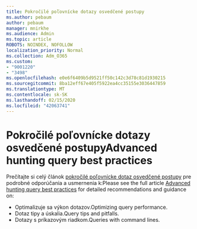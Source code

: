 ```yaml
---
title: Pokročilé poľovnícke dotazy osvedčené postupy
ms.author: pebaum
author: pebaum
manager: mnirkhe
ms.audience: Admin
ms.topic: article
ROBOTS: NOINDEX, NOFOLLOW
localization_priority: Normal
ms.collection: Adm_O365
ms.custom:
- "9001220"
- "3498"
ms.openlocfilehash: e0e6f6409b5d9521ff50c142c3d78c81d1930215
ms.sourcegitcommit: 8ba12eff67e405f5922ea4cc35155e3036447859
ms.translationtype: MT
ms.contentlocale: sk-SK
ms.lasthandoff: 02/15/2020
ms.locfileid: "42063741"
---
```

# <a name="advanced-hunting-query-best-practices"></a><span data-ttu-id="30097-102">Pokročilé poľovnícke dotazy osvedčené postupy</span><span class="sxs-lookup"><span data-stu-id="30097-102">Advanced hunting query best practices</span></span>

<span data-ttu-id="30097-103">Prečítajte si celý článok [pokročilé poľovnícke dotaz osvedčené postupy](https://docs.microsoft.com/en-us/windows/security/threat-protection/microsoft-defender-atp/advanced-hunting-best-practices#optimize-query-performance) pre podrobné odporúčania a usmernenia k:</span><span class="sxs-lookup"><span data-stu-id="30097-103">Please see the full article [Advanced hunting query best practices](https://docs.microsoft.com/en-us/windows/security/threat-protection/microsoft-defender-atp/advanced-hunting-best-practices#optimize-query-performance) for detailed recommendations and guidance on:</span></span>
- <span data-ttu-id="30097-104">Optimalizuje sa výkon dotazov.</span><span class="sxs-lookup"><span data-stu-id="30097-104">Optimizing query performance.</span></span>
- <span data-ttu-id="30097-105">Dotaz tipy a úskalia.</span><span class="sxs-lookup"><span data-stu-id="30097-105">Query tips and pitfalls.</span></span>
- <span data-ttu-id="30097-106">Dotazy s príkazovým riadkom.</span><span class="sxs-lookup"><span data-stu-id="30097-106">Queries with command lines.</span></span>


